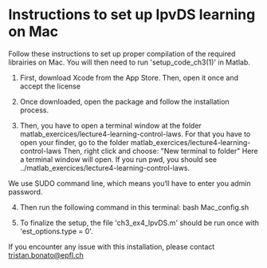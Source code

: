 # Instructions to set up lpvDS learning on Mac 

Follow these instructions to set up proper compilation of the required librairies on Mac. You will then need to run 'setup_code_ch3(1)' in Matlab.

1. First, download Xcode from the App Store. Then, open it once and accept the license

2. Once downloaded, open the package and follow the installation process.
 
3. Then, you have to open a terminal window at the folder matlab_exercices/lecture4-learning-control-laws. 
For that you have to open your finder, go to the folder matlab_exercices/lecture4-learning-control-laws
Then, right click and choose: "New terminal to folder"
Here a terminal window will open. If you run pwd, you should see  ../matlab_exercices/lecture4-learning-control-laws. 
 
We use SUDO command line, which means you‘ll have to enter you admin password. 

4. Then run the following command in this terminal:
bash Mac_config.sh

5. To finalize the setup, the file 'ch3_ex4_lpvDS.m' should be run once with 'est_options.type = 0'.


If you encounter any issue with this installation, please contact tristan.bonato@epfl.ch 
